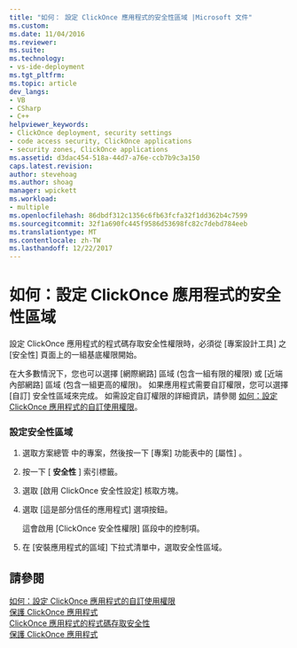 ```yaml
---
title: "如何： 設定 ClickOnce 應用程式的安全性區域 |Microsoft 文件"
ms.custom: 
ms.date: 11/04/2016
ms.reviewer: 
ms.suite: 
ms.technology:
- vs-ide-deployment
ms.tgt_pltfrm: 
ms.topic: article
dev_langs:
- VB
- CSharp
- C++
helpviewer_keywords:
- ClickOnce deployment, security settings
- code access security, ClickOnce applications
- security zones, ClickOnce applications
ms.assetid: d3dac454-518a-44d7-a76e-ccb7b9c3a150
caps.latest.revision: 
author: stevehoag
ms.author: shoag
manager: wpickett
ms.workload:
- multiple
ms.openlocfilehash: 86dbdf312c1356c6fb63fcfa32f1dd362b4c7599
ms.sourcegitcommit: 32f1a690fc445f9586d53698fc82c7debd784eeb
ms.translationtype: MT
ms.contentlocale: zh-TW
ms.lasthandoff: 12/22/2017
---
```

# <a name="how-to-set-a-security-zone-for-a-clickonce-application"></a>如何：設定 ClickOnce 應用程式的安全性區域
設定 ClickOnce 應用程式的程式碼存取安全性權限時，必須從 [專案設計工具]  之 [安全性] 頁面上的一組基底權限開始。  
  
 在大多數情況下，您也可以選擇 [網際網路]  區域 (包含一組有限的權限) 或 [近端內部網路]  區域 (包含一組更高的權限)。 如果應用程式需要自訂權限，您可以選擇 [自訂]  安全性區域來完成。 如需設定自訂權限的詳細資訊，請參閱 [如何：設定 ClickOnce 應用程式的自訂使用權限](../deployment/how-to-set-custom-permissions-for-a-clickonce-application.md)。  
  
### <a name="to-set-a-security-zone"></a>設定安全性區域  
  
1.  選取方案總管 中的專案，然後按一下 [專案]  功能表中的 [屬性] 。  
  
2.  按一下 [ **安全性** ] 索引標籤。  
  
3.  選取 [啟用 ClickOnce 安全性設定]  核取方塊。  
  
4.  選取 [這是部分信任的應用程式]  選項按鈕。  
  
     這會啟用 [ClickOnce 安全性權限]  區段中的控制項。  
  
5.  在 [安裝應用程式的區域]  下拉式清單中，選取安全性區域。  
  
## <a name="see-also"></a>請參閱  
 [如何：設定 ClickOnce 應用程式的自訂使用權限](../deployment/how-to-set-custom-permissions-for-a-clickonce-application.md)   
 [保護 ClickOnce 應用程式](../deployment/securing-clickonce-applications.md)   
 [ClickOnce 應用程式的程式碼存取安全性](../deployment/code-access-security-for-clickonce-applications.md)   
 [保護 ClickOnce 應用程式](../deployment/securing-clickonce-applications.md)